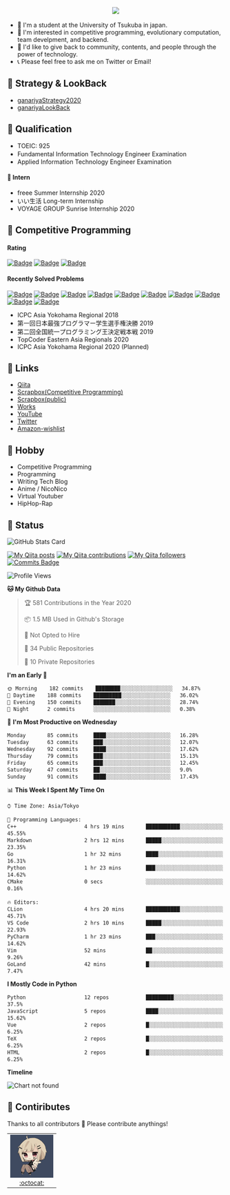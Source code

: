 <!-- 
```bash
$ docker run --rm ganariya/ganariya:ascii

  __ _  __ _ _ __   __ _ _ __(_)_   _  __ _
 / _` |/ _` | '_ \ / _` | '__| | | | |/ _` |
| (_| | (_| | | | | (_| | |  | | |_| | (_| |
 \__, |\__,_|_| |_|\__,_|_|  |_|\__, |\__,_|
 |___/                          |___/

``` -->

<div align="center">
  <img src="https://media1.tenor.com/images/231ed5e3ad49ebbfd3770031cc1b3f75/tenor.gif?itemid=7432079"/>
</div>

- 🏫 I'm a student at the University of Tsukuba in japan.
- 🌱 I'm interested in competitive programming, evolutionary computation, team develpment, and backend.
- 💖 I'd like to give back to community, contents, and people through the power of technology.
- 📞 Please feel free to ask me on Twitter or Email!

## 🐾 Strategy & LookBack

- [ganariyaStrategy2020](https://docs.google.com/presentation/d/1miXe07Y9XukI6bwbh8q4TjisLdw-n51e3prdmfTTCgY/edit)
- [ganariyaLookBack](https://drive.google.com/drive/folders/16P73HK-dLVChC2ivkYosRIY9bT6VXmaC?usp=sharing)

## 🐾 Qualification

- TOEIC: 925
- Fundamental Information Technology Engineer Examination　
- Applied Information Technology Engineer Examination

#### 🐾 Intern

- freee Summer Internship 2020
- いい生活 Long-term Internship
- VOYAGE GROUP Sunrise Internship 2020

## 🐾 Competitive Programming

#### Rating

[![Badge](https://cp-logo.vercel.app/atcoder/ganariya2525)](https://atcoder.jp/users/ganariya2525) [![Badge](https://cp-logo.vercel.app/codeforces/ganariya)](https://codeforces.com/profile/ganariya) [![Badge](https://cp-logo.vercel.app/yukicoder/ganariya)](https://yukicoder.me/users/3037)

<!--START_SECTION:custom_action-->
#### Recently Solved Problems
[![Badge](https://img.shields.io/static/v1?label=ABC183F%200&message=CE&color=yellow)](https://atcoder.jp/contests/abc183/submissions/18173922)
[![Badge](https://img.shields.io/static/v1?label=ABC183E%20500&message=AC&color=brightgreen)](https://atcoder.jp/contests/abc183/submissions/18173559)
[![Badge](https://img.shields.io/static/v1?label=ABC183D%20400&message=AC&color=brightgreen)](https://atcoder.jp/contests/abc183/submissions/18171454)
[![Badge](https://img.shields.io/static/v1?label=ABC183C%20300&message=AC&color=brightgreen)](https://atcoder.jp/contests/abc183/submissions/18171339)
[![Badge](https://img.shields.io/static/v1?label=ABC183B%20200&message=AC&color=brightgreen)](https://atcoder.jp/contests/abc183/submissions/18171247)
[![Badge](https://img.shields.io/static/v1?label=ABC183A%20100&message=AC&color=brightgreen)](https://atcoder.jp/contests/abc183/submissions/18171148)
[![Badge](https://img.shields.io/static/v1?label=ABC182F%20600&message=AC&color=brightgreen)](https://atcoder.jp/contests/abc182/submissions/18049532)
[![Badge](https://img.shields.io/static/v1?label=PAST202010K%206&message=AC&color=brightgreen)](https://atcoder.jp/contests/past202010-open/submissions/18016549)
[![Badge](https://img.shields.io/static/v1?label=PAST202010K%200&message=WA&color=yellow)](https://atcoder.jp/contests/past202010-open/submissions/18016506)
[![Badge](https://img.shields.io/static/v1?label=PAST202010J%206&message=AC&color=brightgreen)](https://atcoder.jp/contests/past202010-open/submissions/18015961)

<!--END_SECTION:custom_action-->

- ICPC Asia Yokohama Regional 2018
- 第一回日本最強プログラマー学生選手権決勝 2019
- 第二回全国統一プログラミング王決定戦本戦 2019
- TopCoder Eastern Asia Regionals 2020
- ICPC Asia Yokohama Regional 2020 (Planned)

## 🐾 Links

- [Qiita](https://qiita.com/ganariya)
- [Scrapbox(Competitive Programming)](https://scrapbox.io/ganariya/)
- [Scrapbox(public)](https://scrapbox.io/ganariya-public/)
- [Works](https://ganariya.github.io/works/)
- [YouTube](https://www.youtube.com/channel/UCPTKMrRhOSf30v59Ktbpl1A)
- [Twitter](https://twitter.com/ganariya)
- [Amazon-wishlist](https://www.amazon.co.jp/hz/wishlist/ls/7297J1ZN3DSH)

## 🐾 Hobby

- Competitive Programming
- Programming
- Writing Tech Blog
- Anime / NicoNico
- Virtual Youtuber
- HipHop-Rap

## 🐾 Status

![GitHub Stats Card](https://github-readme-stats.vercel.app/api?username=Ganariya&count_private=true&show_icons=true&theme=dracula)


[![My Qiita posts](https://qiita-badge.apiapi.app/s/ganariya/posts.svg)](http://qiita.com/ganariya) 
[![My Qiita contributions](https://qiita-badge.apiapi.app/s/ganariya/contributions.svg)](http://qiita.com/ganariya) [![My Qiita followers](https://qiita-badge.apiapi.app/s/ganariya/followers.svg)](http://qiita.com/ganariya) [![Commits Badge](https://badges.pufler.dev/commits/monthly/Ganariya)](https://github.com/Ganariya)

<!--START_SECTION:waka-->
![Profile Views](http://img.shields.io/badge/Profile%20Views-88-blue)

**🐱 My Github Data** 

> 🏆 581 Contributions in the Year 2020
 > 
> 📦 1.5 MB Used in Github's Storage 
 > 
> 🚫 Not Opted to Hire
 > 
> 📜 34 Public Repositories
 > 
> 🔑 10 Private Repositories 

**I'm an Early 🐤** 

```text
🌞 Morning    182 commits    ████████░░░░░░░░░░░░░░░░░   34.87% 
🌆 Daytime    188 commits    █████████░░░░░░░░░░░░░░░░   36.02% 
🌃 Evening    150 commits    ███████░░░░░░░░░░░░░░░░░░   28.74% 
🌙 Night      2 commits      ░░░░░░░░░░░░░░░░░░░░░░░░░   0.38%

```
📅 **I'm Most Productive on Wednesday** 

```text
Monday       85 commits     ████░░░░░░░░░░░░░░░░░░░░░   16.28% 
Tuesday      63 commits     ███░░░░░░░░░░░░░░░░░░░░░░   12.07% 
Wednesday    92 commits     ████░░░░░░░░░░░░░░░░░░░░░   17.62% 
Thursday     79 commits     ███░░░░░░░░░░░░░░░░░░░░░░   15.13% 
Friday       65 commits     ███░░░░░░░░░░░░░░░░░░░░░░   12.45% 
Saturday     47 commits     ██░░░░░░░░░░░░░░░░░░░░░░░   9.0% 
Sunday       91 commits     ████░░░░░░░░░░░░░░░░░░░░░   17.43%

```


📊 **This Week I Spent My Time On** 

```text
⌚︎ Time Zone: Asia/Tokyo

💬 Programming Languages: 
C++                      4 hrs 19 mins       ███████████░░░░░░░░░░░░░░   45.55% 
Markdown                 2 hrs 12 mins       █████░░░░░░░░░░░░░░░░░░░░   23.35% 
Go                       1 hr 32 mins        ████░░░░░░░░░░░░░░░░░░░░░   16.31% 
Python                   1 hr 23 mins        ███░░░░░░░░░░░░░░░░░░░░░░   14.62% 
CMake                    0 secs              ░░░░░░░░░░░░░░░░░░░░░░░░░   0.16%

🔥 Editors: 
CLion                    4 hrs 20 mins       ███████████░░░░░░░░░░░░░░   45.71% 
VS Code                  2 hrs 10 mins       █████░░░░░░░░░░░░░░░░░░░░   22.93% 
PyCharm                  1 hr 23 mins        ███░░░░░░░░░░░░░░░░░░░░░░   14.62% 
Vim                      52 mins             ██░░░░░░░░░░░░░░░░░░░░░░░   9.26% 
GoLand                   42 mins             █░░░░░░░░░░░░░░░░░░░░░░░░   7.47%

```

**I Mostly Code in Python** 

```text
Python                   12 repos            █████████░░░░░░░░░░░░░░░░   37.5% 
JavaScript               5 repos             ████░░░░░░░░░░░░░░░░░░░░░   15.62% 
Vue                      2 repos             █░░░░░░░░░░░░░░░░░░░░░░░░   6.25% 
TeX                      2 repos             █░░░░░░░░░░░░░░░░░░░░░░░░   6.25% 
HTML                     2 repos             █░░░░░░░░░░░░░░░░░░░░░░░░   6.25%

```


**Timeline**

![Chart not found](https://github.com/Ganariya/Ganariya/blob/master/charts/bar_graph.png) 


<!--END_SECTION:waka-->

## 🐾 Contiributes

Thanks to all contributors 🎉
Please contribute anythings!

<table>
  <tr>
    <td align="center"><a href="https://github.com/Ganariya"><img src="https://github.com/Ganariya/Ganariya/blob/master/ganariya.png?raw=true" width="100px;" alt="ganariya"/><br /><a href="https://github.com/Ganariya" title="Code">:octocat: </a></a></td>
  </tr>
</table>








